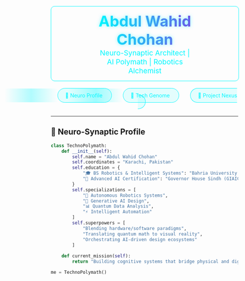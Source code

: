 <!-- 4D Quantum Header with Matrix Effect -->
<div align="center">
  <div id="matrix-container" style="width:100%;height:200px;position:relative;overflow:hidden;margin-bottom:20px;border:1px solid #00F7FF;border-radius:10px;">
    <canvas id="matrix-canvas"></canvas>
    <div style="position:absolute;top:50%;left:50%;transform:translate(-50%,-50%);z-index:2;text-align:center;">
      <h1 style="margin:0;font-size:2.5rem;background:linear-gradient(90deg, #00F7FF, #8A2BE2);-webkit-background-clip:text;-webkit-text-fill-color:transparent;text-shadow:0 0 10px rgba(0,247,255,0.5);">Abdul Wahid Chohan</h1>
      <p style="margin:0;font-size:1.2rem;color:#00F7FF;">Neuro-Synaptic Architect | AI Polymath | Robotics Alchemist</p>
    </div>
  </div>
</div>

<script>
  // Matrix animation script would be inserted here
  // Requires JavaScript execution environment
</script>

<!-- Holographic Navigation -->
<div align="center" style="margin:30px 0;">
  <a href="#neuro-profile" style="margin:0 15px;padding:10px 20px;border-radius:50px;background:rgba(0,247,255,0.1);border:1px solid #00F7FF;text-decoration:none;color:#00F7FF;transition:all 0.3s;position:relative;overflow:hidden;">
    <span style="position:relative;z-index:2;">🧠 Neuro Profile</span>
    <span style="position:absolute;top:0;left:0;width:100%;height:100%;background:linear-gradient(90deg, transparent, rgba(0,247,255,0.3), transparent);transform:translateX(-100%);transition:0.3s;"></span>
  </a>
  <a href="#tech-nebula" style="margin:0 15px;padding:10px 20px;border-radius:50px;background:rgba(0,247,255,0.1);border:1px solid #00F7FF;text-decoration:none;color:#00F7FF;transition:all 0.3s;position:relative;overflow:hidden;">
    <span style="position:relative;z-index:2;">🧬 Tech Genome</span>
    <span style="position:absolute;top:0;left:0;width:100%;height:100%;background:linear-gradient(90deg, transparent, rgba(0,247,255,0.3), transparent);transform:translateX(-100%);transition:0.3s;"></span>
  </a>
  <a href="#project-nexus" style="margin:0 15px;padding:10px 20px;border-radius:50px;background:rgba(0,247,255,0.1);border:1px solid #00F7FF;text-decoration:none;color:#00F7FF;transition:all 0.3s;position:relative;overflow:hidden;">
    <span style="position:relative;z-index:2;">🌌 Project Nexus</span>
    <span style="position:absolute;top:0;left:0;width:100%;height:100%;background:linear-gradient(90deg, transparent, rgba(0,247,255,0.3), transparent);transform:translateX(-100%);transition:0.3s;"></span>
  </a>
</div>

<style>
  a:hover {
    box-shadow:0 0 15px rgba(0,247,255,0.3);
    transform:translateY(-3px);
  }
  a:hover span:last-child {
    transform:translateX(100%);
  }
</style>

---

## 🧠 <span id="neuro-profile">Neuro-Synaptic Profile</span>

```python
class TechnoPolymath:
    def __init__(self):
        self.name = "Abdul Wahid Chohan"
        self.coordinates = "Karachi, Pakistan"
        self.education = {
            "🎓 BS Robotics & Intelligent Systems": "Bahria University Karachi (2024-Present)",
            "🧠 Advanced AI Certification": "Governor House Sindh (GIAIC)"
        }
        self.specializations = [
            "🤖 Autonomous Robotics Systems",
            "🎨 Generative AI Design",
            "📊 Quantum Data Analysis",
            "⚡ Intelligent Automation"
        ]
        self.superpowers = [
            "Blending hardware/software paradigms",
            "Translating quantum math to visual reality",
            "Orchestrating AI-driven design ecosystems"
        ]
    
    def current_mission(self):
        return "Building cognitive systems that bridge physical and digital realities"

me = TechnoPolymath()
